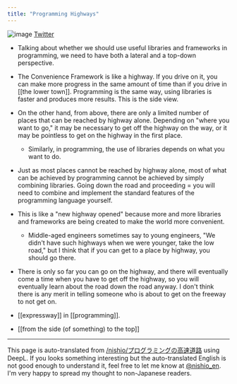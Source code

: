 ```yaml
---
title: "Programming Highways"
---
```


![image](https://gyazo.com/dbabee5555a9c506213bb1167576c567/thumb/1000)
[Twitter](https://twitter.com/nishio/status/1368078453405151236?s=21)
- Talking about whether we should use useful libraries and frameworks in programming, we need to have both a lateral and a top-down perspective.
- The Convenience Framework is like a highway. If you drive on it, you can make more progress in the same amount of time than if you drive in [[the lower town]]. Programming is the same way, using libraries is faster and produces more results. This is the side view.
- On the other hand, from above, there are only a limited number of places that can be reached by highway alone. Depending on "where you want to go," it may be necessary to get off the highway on the way, or it may be pointless to get on the highway in the first place.
    - Similarly, in programming, the use of libraries depends on what you want to do.
- Just as most places cannot be reached by highway alone, most of what can be achieved by programming cannot be achieved by simply combining libraries. Going down the road and proceeding = you will need to combine and implement the standard features of the programming language yourself.
- This is like a "new highway opened" because more and more libraries and frameworks are being created to make the world more convenient.
    - Middle-aged engineers sometimes say to young engineers, "We didn't have such highways when we were younger, take the low road," but I think that if you can get to a place by highway, you should go there.
- There is only so far you can go on the highway, and there will eventually come a time when you have to get off the highway, so you will eventually learn about the road down the road anyway. I don't think there is any merit in telling someone who is about to get on the freeway to not get on.

- [[expressway]] in [[programming]].
- [[from the side (of something) to the top]]

---
This page is auto-translated from [/nishio/プログラミングの高速道路](https://scrapbox.io/nishio/プログラミングの高速道路) using DeepL. If you looks something interesting but the auto-translated English is not good enough to understand it, feel free to let me know at [@nishio_en](https://twitter.com/nishio_en). I'm very happy to spread my thought to non-Japanese readers.